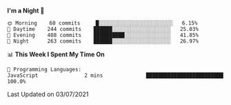 <!--START_SECTION:waka-->
**I'm a Night 🦉** 

```text
🌞 Morning    60 commits     █░░░░░░░░░░░░░░░░░░░░░░░░   6.15% 
🌆 Daytime    244 commits    ██████░░░░░░░░░░░░░░░░░░░   25.03% 
🌃 Evening    408 commits    ██████████░░░░░░░░░░░░░░░   41.85% 
🌙 Night      263 commits    ██████░░░░░░░░░░░░░░░░░░░   26.97%

```


📊 **This Week I Spent My Time On** 

```text
💬 Programming Languages: 
JavaScript               2 mins              █████████████████████████   100.0%

```


 Last Updated on 03/07/2021
<!--END_SECTION:waka-->
